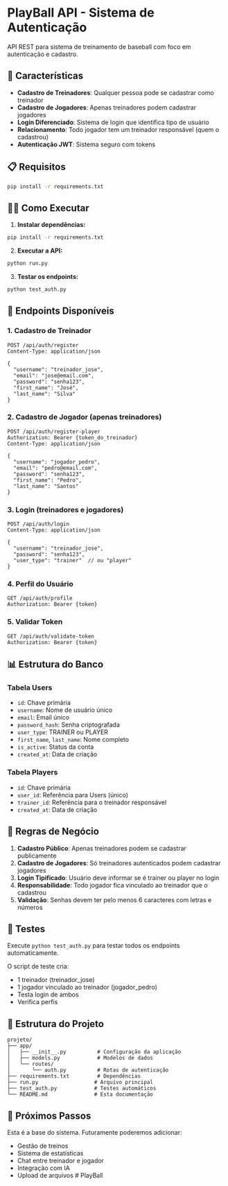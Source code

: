 # PlayBall API - Sistema de Autenticação

API REST para sistema de treinamento de baseball com foco em autenticação e cadastro.

## 🚀 Características

- **Cadastro de Treinadores**: Qualquer pessoa pode se cadastrar como treinador
- **Cadastro de Jogadores**: Apenas treinadores podem cadastrar jogadores
- **Login Diferenciado**: Sistema de login que identifica tipo de usuário
- **Relacionamento**: Todo jogador tem um treinador responsável (quem o cadastrou)
- **Autenticação JWT**: Sistema seguro com tokens

## 📋 Requisitos

```bash
pip install -r requirements.txt
```

## 🏃‍♂️ Como Executar

1. **Instalar dependências:**
```bash
pip install -r requirements.txt
```

2. **Executar a API:**
```bash
python run.py
```

3. **Testar os endpoints:**
```bash
python test_auth.py
```

## 🎯 Endpoints Disponíveis

### 1. Cadastro de Treinador
```http
POST /api/auth/register
Content-Type: application/json

{
  "username": "treinador_jose",
  "email": "jose@email.com", 
  "password": "senha123",
  "first_name": "José",
  "last_name": "Silva"
}
```

### 2. Cadastro de Jogador (apenas treinadores)
```http
POST /api/auth/register-player
Authorization: Bearer {token_do_treinador}
Content-Type: application/json

{
  "username": "jogador_pedro",
  "email": "pedro@email.com",
  "password": "senha123", 
  "first_name": "Pedro",
  "last_name": "Santos"
}
```

### 3. Login (treinadores e jogadores)
```http
POST /api/auth/login
Content-Type: application/json

{
  "username": "treinador_jose",
  "password": "senha123",
  "user_type": "trainer"  // ou "player"
}
```

### 4. Perfil do Usuário
```http
GET /api/auth/profile
Authorization: Bearer {token}
```

### 5. Validar Token
```http
GET /api/auth/validate-token
Authorization: Bearer {token}
```

## 📊 Estrutura do Banco

### Tabela Users
- `id`: Chave primária
- `username`: Nome de usuário único
- `email`: Email único  
- `password_hash`: Senha criptografada
- `user_type`: TRAINER ou PLAYER
- `first_name`, `last_name`: Nome completo
- `is_active`: Status da conta
- `created_at`: Data de criação

### Tabela Players
- `id`: Chave primária
- `user_id`: Referência para Users (único)
- `trainer_id`: Referência para o treinador responsável
- `created_at`: Data de criação

## 🔐 Regras de Negócio

1. **Cadastro Público**: Apenas treinadores podem se cadastrar publicamente
2. **Cadastro de Jogadores**: Só treinadores autenticados podem cadastrar jogadores
3. **Login Tipificado**: Usuário deve informar se é trainer ou player no login
4. **Responsabilidade**: Todo jogador fica vinculado ao treinador que o cadastrou
5. **Validação**: Senhas devem ter pelo menos 6 caracteres com letras e números

## 🧪 Testes

Execute `python test_auth.py` para testar todos os endpoints automaticamente.

O script de teste cria:
- 1 treinador (treinador_jose)
- 1 jogador vinculado ao treinador (jogador_pedro)
- Testa login de ambos
- Verifica perfis

## 📁 Estrutura do Projeto

```
projeto/
├── app/
│   ├── __init__.py          # Configuração da aplicação
│   ├── models.py            # Modelos de dados
│   └── routes/
│       └── auth.py          # Rotas de autenticação
├── requirements.txt         # Dependências
├── run.py                  # Arquivo principal
├── test_auth.py            # Testes automáticos
└── README.md               # Esta documentação
```

## 🎯 Próximos Passos

Esta é a base do sistema. Futuramente poderemos adicionar:
- Gestão de treinos
- Sistema de estatísticas
- Chat entre treinador e jogador
- Integração com IA
- Upload de arquivos #   P l a y B a l l  
 